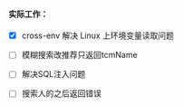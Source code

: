 

#### 实际工作：
- [x] cross-env 解决 Linux 上环境变量读取问题

- [ ] 模糊搜索改推荐只返回tcmName
- [ ] 解决SQL注入问题
- [ ] 搜索人的之后返回错误